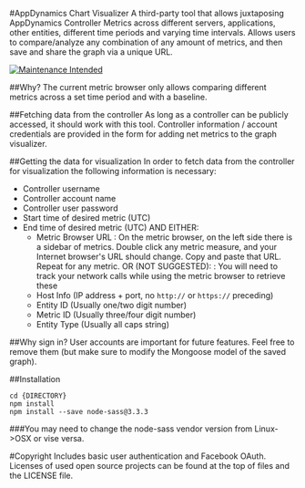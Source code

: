 #AppDynamics Chart Visualizer
A third-party tool that allows juxtaposing AppDynamics Controller Metrics across different servers, applications, other entities, different time periods and varying time intervals. Allows users to compare/analyze any combination of any amount of metrics, and then save and share the graph via a unique URL. 

[![Maintenance Intended](http://maintained.tech/badge.svg)](http://maintained.tech/)

##Why?
The current metric browser only allows comparing different metrics across a set time period and with a baseline.

##Fetching data from the controller
As long as a controller can be publicly accessed, it should work with this tool. Controller information / account credentials are provided in the form for adding net metrics to the graph visualizer.

##Getting the data for visualization
In order to fetch data from the controller for visualization the following information is necessary:
* Controller username
* Controller account name
* Controller user password
* Start time of desired metric (UTC)
* End time of desired metric (UTC)
AND EITHER:
	* Metric Browser URL
		: On the metric browser, on the left side there is a sidebar of metrics. Double click any metric measure, and your Internet browser's URL should change. Copy and paste that URL. Repeat for any metric.
	OR (NOT SUGGESTED):
		: You will need to track your network calls while using the metric browser to retrieve these
	* Host Info (IP address + port, no `http://` or `https://` preceding)
	* Entity ID (Usually one/two digit number)
	* Metric ID (Usually three/four digit number)
	* Entity Type (Usually all caps string)

##Why sign in?
User accounts are important for future features. Feel free to remove them (but make sure to modify the Mongoose model of the saved graph).

##Installation
```
cd {DIRECTORY}
npm install
npm install --save node-sass@3.3.3
```
###You may need to change the node-sass vendor version from Linux->OSX or vise versa.

#Copyright
Includes basic user authentication and Facebook OAuth. Licenses of used open source projects can be found at the top of files and the LICENSE file.